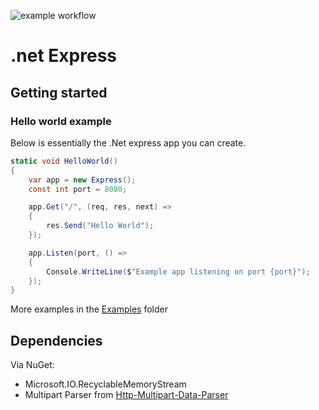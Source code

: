 ![example workflow](https://github.com/pynch-tv/dotNetExpress/actions/workflows/dotnet.yml/badge.svg)
# .net Express

## Getting started

### Hello world example

Below is essentially the .Net express app you can create. 

```cs
static void HelloWorld()
{
    var app = new Express();
    const int port = 8080;

    app.Get("/", (req, res, next) =>
    {
        res.Send("Hello World");
    });

    app.Listen(port, () =>
    {
        Console.WriteLine($"Example app listening on port {port}");
    });
}
```
More examples in the [Examples](https://github.com/pynch-tv/dotNetExpress/tree/main/examples) folder

## Dependencies

Via NuGet:
- Microsoft.IO.RecyclableMemoryStream
- Multipart Parser from [Http-Multipart-Data-Parser](https://github.com/Http-Multipart-Data-Parser/Http-Multipart-Data-Parser)
